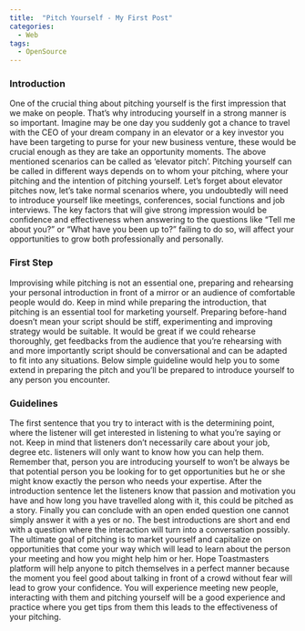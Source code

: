 ```yaml
---
title:  "Pitch Yourself - My First Post"
categories:
  - Web
tags:
  - OpenSource
---
```


### **Introduction**
One of the crucial thing about pitching yourself is the first impression that we make on people. That’s why introducing yourself in a strong manner is so important. Imagine may be one day you suddenly got a chance to travel with the CEO of your dream company in an elevator or a key investor you have been targeting to purse for your new business venture, these would be crucial enough as they are take an opportunity moments. The above mentioned scenarios can be called as ‘elevator pitch’. Pitching yourself can be called in different ways depends on to whom your pitching, where your pitching and the intention of pitching yourself. Let’s forget about elevator pitches now, let’s take normal scenarios where, you undoubtedly will need to introduce yourself like meetings, conferences, social functions and job interviews. The key factors that will give strong impression would be confidence and effectiveness when answering to the questions like “Tell me about you?” or “What have you been up to?” failing to do so, will affect your opportunities to grow both professionally and personally.

### **First Step**
Improvising while pitching is not an essential one, preparing and rehearsing your personal introduction in front of a mirror or an audience of comfortable people would do. Keep in mind while preparing the introduction, that pitching is an essential tool for marketing yourself. Preparing before-hand doesn’t mean your script should be stiff, experimenting and improving strategy would be suitable. It would be great if we could rehearse thoroughly, get feedbacks from the audience that you’re rehearsing with and more importantly script should be conversational and can be adapted to fit into any situations. Below simple guideline would help you to some extend in preparing the pitch and you’ll be prepared to introduce yourself to any person you encounter.

### **Guidelines**
The first sentence that you try to interact with is the determining point, where the listener will get interested in listening to what you’re saying or not. Keep in mind that listeners don’t necessarily care about your job, degree etc. listeners will only want to know how you can help them. Remember that, person you are introducing yourself to won’t be always be that potential person you be looking for to get opportunities but he or she might know exactly the person who needs your expertise. After the introduction sentence let the listeners know that passion and motivation you have and how long you have travelled along with it, this could be pitched as a story. Finally you can conclude with an open ended question one cannot simply answer it with a yes or no. The best introductions are short and end with a question where the interaction will turn into a conversation possibly. The ultimate goal of pitching is to market yourself and capitalize on opportunities that come your way which will lead to learn about the person your meeting and how you might help him or her. Hope Toastmasters platform will help anyone to pitch themselves in a perfect manner because the moment you feel good about talking in front of a crowd without fear will lead to grow your confidence. You will experience meeting new people, interacting with them and pitching yourself will be a good experience and practice where you get tips from them this leads to the effectiveness of your pitching.
